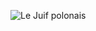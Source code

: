 ![Le Juif polonais](https://upload.wikimedia.org/wikipedia/commons/thumb/b/bb/%D7%A2%D7%99%D7%A0%D7%AA_%D7%A7%D7%9C%D7%99%D7%A9-%D7%A8%D7%95%D7%AA%D7%9D.jpg/300px-%D7%A2%D7%99%D7%A0%D7%AA_%D7%A7%D7%9C%D7%99%D7%A9-%D7%A8%D7%95%D7%AA%D7%9D.jpg)